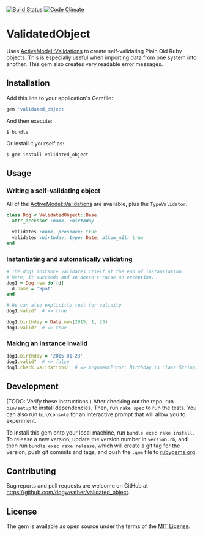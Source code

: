 [![Build Status](https://travis-ci.org/dogweather/validated_object.svg?branch=master)](https://travis-ci.org/dogweather/validated_object) [![Code Climate](https://codeclimate.com/github/dogweather/validated_object/badges/gpa.svg)](https://codeclimate.com/github/dogweather/validated_object)

# ValidatedObject

Uses
[ActiveModel::Validations](http://api.rubyonrails.org/classes/ActiveModel/Validations/ClassMethods.html#method-i-validates)
to create self-validating Plain Old Ruby objects. This is especially useful
when importing data from one system into another. This gem also creates very
readable error messages.


## Installation

Add this line to your application's Gemfile:

```ruby
gem 'validated_object'
```

And then execute:

    $ bundle

Or install it yourself as:

    $ gem install validated_object

## Usage


### Writing a self-validating object

All of the [ActiveModel::Validations](http://api.rubyonrails.org/classes/ActiveModel/Validations/ClassMethods.html#method-i-validates) are available, plus the `TypeValidator`.

```ruby
class Dog < ValidatedObject::Base
  attr_accessor :name, :birthday

  validates :name, presence: true
  validates :birthday, type: Date, allow_nil: true
end
```

### Instantiating and automatically validating

```ruby
# The dog1 instance validates itself at the end of instantiation.
# Here, it succeeds and so doesn't raise an exception.
dog1 = Dog.new do |d|
  d.name = 'Spot'
end

# We can also explicitly test for validity
dog1.valid?  # => true

dog1.birthday = Date.new(2015, 1, 23)
dog1.valid?  # => true
```

### Making an instance invalid

```ruby
dog1.birthday = '2015-01-23'
dog1.valid?  # => false
dog1.check_validations!  # => ArgumentError: Birthday is class String, not Date
```


## Development

(TODO: Verify these instructions.) After checking out the repo, run `bin/setup` to install dependencies. Then, run `rake spec` to run the tests. You can also run `bin/console` for an interactive prompt that will allow you to experiment.

To install this gem onto your local machine, run `bundle exec rake install`. To release a new version, update the version number in `version.rb`, and then run `bundle exec rake release`, which will create a git tag for the version, push git commits and tags, and push the `.gem` file to [rubygems.org](https://rubygems.org).

## Contributing

Bug reports and pull requests are welcome on GitHub at https://github.com/dogweather/validated_object.


## License

The gem is available as open source under the terms of the [MIT License](http://opensource.org/licenses/MIT).
